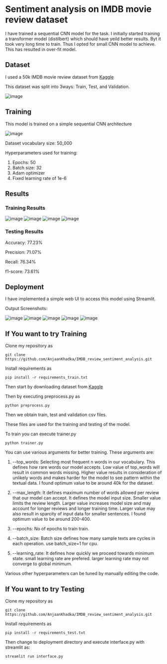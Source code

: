 # Sentiment analysis on IMDB movie review dataset

I have trained a sequential CNN model for the task. I initially started training a transformer model (distilbert) which should have yeild better results. Byt it took very long time to train. Thus I opted for small CNN model to achieve. This has resulted in over-fit model.

## Dataset

I used a 50k IMDB movie review dataset from [Kaggle](https://www.kaggle.com/datasets/lakshmi25npathi/imdb-dataset-of-50k-movie-reviews)

This dataset was split into 3ways: Train, Test, and Validation.

![image](https://github.com/AnjaanKhadka/IMDB_review_sentiment_analysis/assets/43941329/f64e1bd0-4a3a-41fb-9b86-0f073281784a)

## Training

This model is trained on a simple sequential CNN architecture

![image](https://github.com/AnjaanKhadka/IMDB_review_sentiment_analysis/assets/43941329/d373d54f-3874-477d-97e3-c5084724dc69)

Dataset vocabulary size: 50_000

Hyperparameters used for training:

1. Epochs: 50
2. Batch size: 32
3. Adam optimizer
4. Fixed learning rate of 1e-6

## Results

### Training Results

![image](https://github.com/AnjaanKhadka/IMDB_review_sentiment_analysis/assets/43941329/e577cb0f-99e0-4c0b-af26-40ed8e6c4319)
![image](https://github.com/AnjaanKhadka/IMDB_review_sentiment_analysis/assets/43941329/bf39fc0b-d085-4de3-b52a-14787bec4afc)
![image](https://github.com/AnjaanKhadka/IMDB_review_sentiment_analysis/assets/43941329/96454898-67d7-4670-bfa4-93fbdf8a312a)
![image](https://github.com/AnjaanKhadka/IMDB_review_sentiment_analysis/assets/43941329/882a32cd-d1df-4735-a6dc-a3ad7e3d1a2f)

### Testing Results

Accuracy: 77.23%

Precision: 71.07%

Recall: 76.34%

f1-score: 73.61%

## Deployment

I have implemented a simple web UI to access this model using Streamlit.

Output Screenshots:

![image](https://github.com/AnjaanKhadka/IMDB_review_sentiment_analysis/assets/43941329/ccee1292-a35d-40ee-956d-4212bf467a74)
![image](https://github.com/AnjaanKhadka/IMDB_review_sentiment_analysis/assets/43941329/1cced2db-35ac-4d3f-9880-9136414827cf)
![image](https://github.com/AnjaanKhadka/IMDB_review_sentiment_analysis/assets/43941329/a32862bd-2a71-4eb8-a317-a47248168b7c)
![image](https://github.com/AnjaanKhadka/IMDB_review_sentiment_analysis/assets/43941329/4879857c-bd6c-446b-bc57-725206ca81ab)
![image](https://github.com/AnjaanKhadka/IMDB_review_sentiment_analysis/assets/43941329/33aa563d-f986-4254-a618-dc00891e2ee2)

## If You want to try Training

Clone my repository as

    git clone https://github.com/AnjaanKhadka/IMDB_review_sentiment_analysis.git

Install requirements as

    pip install -r requirements_train.txt

Then start by downloading dataset from [Kaggle](https://www.kaggle.com/datasets/lakshmi25npathi/imdb-dataset-of-50k-movie-reviews)

Then by executing preprocess.py as

    python preprocess.py

Then we obtain train, test and validation csv files.

These files are used for the training and testing of the model.

To train you can execute trainer.py

    python trainer.py

You can use various arguments for better training. These arguments are:

1. --top_words: Selecting most frequent n words in our vocabulary. This defines how rare words our model accepts. Low value of top_words will result in common words missing. Higher value results in consideration of unlikely words and makes harder for the model to see pattern within the textual data. I found optimum value to be around 40k for the dataset.

2. --max_length: It defines maximum number of words allowed per review that our model can accept. It defines the model input size. Smaller value limits the review length. Larger value increases model size and may account for longer reviews and longer training time. Larger value may also result in sparcity of input data for smaller sentences. I found optimum value to be around 200-400.

3. --epochs: No of epochs to train train.

4. --batch_size: Batch size defines how many sample texts are cycles in each operation. use batch_size=1 for cpu.

5. --learning_rate: It defines how quickly we proceed towards minimum state. small learning rate are prefered. larger learning rate may not converge to global minimum.

Various other hyperparameters can be tuned by manually editing the code.

## If You want to try Testing

Clone my repository as

    git clone https://github.com/AnjaanKhadka/IMDB_review_sentiment_analysis.git

Install requirements as

    pip install -r requirements_test.txt

Then change to deployment directory and execute interface.py with streamlit as:

    streamlit run interface.py


